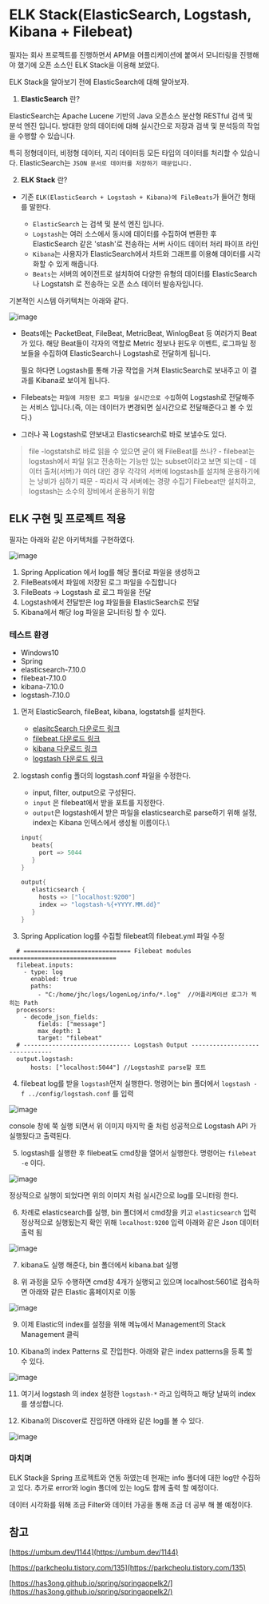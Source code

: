   # ELK Stack(ElasticSearch, Logstash, Kibana + Filebeat)
  
   필자는 회사 프로젝트를 진행하면서 APM을 어플리케이션에 붙여서 모니터링을 진행해야 했기에 오픈 소스인 ELK Stack을 이용해 보았다.
   
   ELK Stack을 알아보기 전에 ElasticSearch에 대해 알아보자.
   
   1. __ElasticSearch__ 란?
   
   ElasticSearch는 Apache Lucene 기반의 Java 오픈소스 분산형 RESTful 검색 및 분석 엔진 입니다. 방대한 양의 데이터에 대해 실시간으로 저장과 검색 및 분석등의 작업을 수행할 수 있습니다.
   
   특히 정형데이터, 비정형 데이터, 지리 데이터등 모든 타입의 데이터를 처리할 수 있습니다. ElasticSearch는 `JSON 문서로 데이터를 저장하기 때문입니다.`
   
   
  2. __ELK Stack__ 란?
  
  - 기존 `ELK(ElasticSearch + Logstash + Kibana)에 FileBeats`가 들어간 형태를 말한다.

      - `ElasticSearch` 는 검색 및 분석 엔진 입니다.
      - `Logstash`는 여러 소스에서 동시에 데이터를 수집하여 변환한 후 ElasticSearch 같은 'stash'로 전송하는 서버 사이드 데이터 처리 파이프 라인
      - `Kibana`는 사용자가 ElasticSearch에서 차트와 그래프를 이용해 데이터를 시각화할 수 있게 해줍니다.
      - `Beats`는 서버의 에이전트로 설치하여 다양한 유형의 데이터를 ElasticSearch 나 Logstatsh 로 전송하는 오픈 소스 데이터 발송자입니다.
  
  기본적인 시스템 아키텍처는 아래와 같다.
  
  ![image](https://mblogthumb-phinf.pstatic.net/MjAxOTEyMDZfMTY0/MDAxNTc1NjIwNDM3MTky.9-noY7toMpRb3LJ1GH3o8Zpvp_ji2eL4vA75tkOwuhEg.jbqByZnJNqyjNlhqX-GQPOz9lE9OXJhUJqeZJPR2Le0g.PNG.ksh60706/image.png?type=w800)
  
  - Beats에는 PacketBeat, FileBeat, MetricBeat, WinlogBeat 등 여러가지 Beat가 있다. 해당 Beat들이 각자의 역할로 Metric 정보나 윈도우 이벤트, 로그파일 정보들을 수집하여 ElasticSearch나 Logstash로 전달하게 됩니다.
    
    필요 하다면 Logstash를 통해 가공 작업을 거쳐 ElasticSearch로 보내주고 이 결과를 Kibana로 보이게 됩니다.
  
  - Filebeats는 `파일에 저장된 로그 파일을 실시간으로 수집`하여 Logstash로 전달해주는 서비스 입니다.(즉, 이는 데이터가 변경되면 실시간으로 전달해준다고 볼 수 있다.)
  - 그러나 꼭 Logstash로 안보내고 Elasticsearch로 바로 보낼수도 있다.

  > file -logstatsh로 바로 읽을 수 있으면 굳이 왜 FileBeat를 쓰나?
    - filebeat는 logstash에서 파일 읽고 전송하는 기능만 있는 subset이라고 보면 되는데
    - 데이터 출처(서버)가 여러 대인 경우 각각의 서버에 logstash를 설치해 운용하기에는 낭비가 심하기 때문
    - 따라서 각 서버에는 경량 수집기 Filebeat만 설치하고, logstash는 소수의 장비에서 운용하기 위함
  
  ## ELK 구현 및 프로젝트 적용
  
  필자는 아래와 같은 아키텍처를 구현하였다.
  
   
  ![image](https://user-images.githubusercontent.com/80693904/123505606-16756780-d69b-11eb-87bc-762379c3312e.jpg)
  
  1. Spring Application 에서 log를 해당 폴더로 파일을 생성하고
  2. FileBeats에서 파일에 저장된 로그 파일을 수집합니다
  3. FileBeats -> Logstash 로 로그 파일을 전달
  4. Logstash에서 전달받은 log 파일들을 ElasticSearch로 전달
  5. Kibana에서 해당 log 파일을 모니터링 할 수 있다.

  
  
  ### 테스트 환경
  - Windows10
  - Spring
  - elasticsearch-7.10.0
  - filebeat-7.10.0
  - kibana-7.10.0
  - logstash-7.10.0
  
  
  
  1. 먼저 ElasticSearch, fileBeat, kibana, logstatsh를 설치한다.
      - [elasitcSearch 다운로드 링크](https://www.elastic.co/kr/downloads/past-releases/elasticsearch-7-10-0)
      - [filebeat 다운로드 링크](https://www.elastic.co/kr/downloads/past-releases/filebeat-7-10-0)
      - [kibana 다운로드 링크](https://www.elastic.co/kr/downloads/past-releases/kibana-7-10-0)
      - [logstash 다운로드 링크](https://www.elastic.co/kr/downloads/past-releases/logstash-7-10-0)

  2. logstash config 폴더의 logstash.conf 파일을 수정한다.
    
      - input, filter, output으로 구성된다.
      - `input` 은 filebeat에서 받을 포트를 지정한다.
      - `output`은 logstash에서 받은 파일을 elasticsearch로 parse하기 위해 설정, index는 Kibana 인덱스에서 생성될 이름이다.\
      
     ~~~java
     input{
        beats{
          port => 5044
        }
     }
    
     output{
        elasticsearch {
          hosts => ["localhost:9200"]
          index => "logstash-%{+YYYY.MM.dd}"
        }
     }
     ~~~
     
     
     
  3. Spring Application log를 수집할 filebeat의 filebeat.yml 파일 수정
    
  ~~~
    # ============================== Filebeat modules ==============================
    filebeat.inputs:
      - type: log
        enabled: true
        paths:
          - "C:/home/jhc/logs/logenLog/info/*.log"  //어플리케이션 로그가 찍히는 Path
    processors:
      - decode_json_fields:
          fields: ["message"]
          max_depth: 1
          target: "filebeat"
    # ------------------------------ Logstash Output -------------------------------
    output.logstash:
        hosts: ["localhost:5044"] //Logstash로 parse할 포트
  ~~~

  4. filebeat log를 받을 `logstash`먼저 실행한다. 명령어는 bin 폴더에서 `logstash -f ../config/logstash.conf` 를 입력
  
![image](https://user-images.githubusercontent.com/79154652/155271965-9901028b-43bc-43c0-86e1-923038ed2f02.png)
   
   console 창에 쭉 실행 되면서 위 이미지 마지막 줄 처럼 성공적으로 Logstash API 가 실행됬다고 출력된다.
   
  5. logstash를 실행한 후 filebeat도 cmd창을 열어서 실행한다. 명령어는 `filebeat -e` 이다.
  
  ![image](https://user-images.githubusercontent.com/79154652/155272389-82241933-cbc6-41d8-852b-427b98370d68.png)
  
  정상적으로 실행이 되었다면 위의 이미지 처럼 실시간으로 log를 모니터링 한다.
  
  6. 차례로 elasticsearch를 실행, bin 폴더에서 cmd창을 키고 `elasticsearch` 입력 정상적으로 실행됬는지 확인 위해 `localhost:9200` 입력
     아래와 같은 Json 데이터 출력 됨
  
  ![image](https://user-images.githubusercontent.com/79154652/155273945-802bbe47-b447-4bde-91f5-2c7305a5021b.png)

  
  7. kibana도 실행 해준다, bin 폴더에서 kibana.bat 실행
  
  8. 위 과정을 모두 수행하면 cmd창 4개가 실행되고 있으며 localhost:5601로 접속하면 아래와 같은 Elastic 홈페이지로 이동
  
  ![image](https://user-images.githubusercontent.com/79154652/155273826-05f1db83-b103-44b1-9564-95be0caf8ca2.png)

  9. 이제 Elastic의 index를 설정을 위해 메뉴에서 Management의 Stack Management 클릭
  
  10. Kibana의 index Patterns 로 진입한다. 아래와 같은 index patterns을 등록 할 수 있다.
   
   ![image](https://user-images.githubusercontent.com/79154652/155274303-eb9e74ec-8626-43c9-a964-e3c5d08c4a7d.png)

  11. 여기서 logstash 의 index 설정한  `logstash-*` 라고 입력하고 해당 날짜의 index를 생성합니다.
  
  12. Kibana의 Discover로 진입하면 아래와 같은 log를 볼 수 있다.
  
  ![image](https://user-images.githubusercontent.com/79154652/155274567-64d0efc5-64ef-4623-bfe6-d841035fb1d5.png)

  
  ### 마치며
  
  ELK Stack을 Spring 프로젝트와 연동 하였는데 현재는 info 폴더에 대한 log만 수집하고 있다. 추가로 error와 login 폴더에 있는 log도 함께 출력 할 예정이다.
  
  데이터 시각화를 위해 조금 Filter와 데이터 가공을 통해 조금 더 공부 해 볼 예정이다.
  
  참고
  ---
  [https://umbum.dev/1144](https://umbum.dev/1144)
  
  [https://parkcheolu.tistory.com/135](https://parkcheolu.tistory.com/135)
  
  [https://has3ong.github.io/spring/springaopelk2/](https://has3ong.github.io/spring/springaopelk2/)
  
